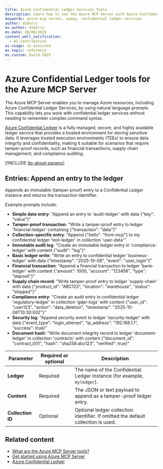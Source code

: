 ```yaml
---
title: Azure Confidential Ledger Services Tools
description: Learn how to use the Azure MCP Server with Azure Confidential Ledger Services.
keywords: azure mcp server, azmcp, confidential ledger services
author: diberry
ms.author: diberry
ms.date: 10/08/2025
content_well_notification: 
  - AI-contribution
ai-usage: ai-assisted
ms.topic: reference
ms.custom: build-2025
--- 
```


# Azure Confidential Ledger tools for the Azure MCP Server

The Azure MCP Server enables you to manage Azure resources, including Azure Confidential Ledger Services, by using natural language prompts. This capability lets you work with confidential ledger services without needing to remember complex command syntax.

[Azure Confidential Ledger](/azure/confidential-ledger) is a fully managed, secure, and highly available ledger service that provides a trusted environment for storing sensitive data. It leverages trusted execution environments (TEEs) to ensure data integrity and confidentiality, making it suitable for scenarios that require tamper-proof records, such as financial transactions, supply chain management, and compliance auditing.

[!INCLUDE [tip-about-params](../includes/tools/parameter-consideration.md)]

## Entries: Append an entry to the ledger

<!-- `azmcp confidentialledger entries append` -->

Appends an immutable (tamper-proof) entry to a Confidential Ledger instance and returns the transaction identifier.

Example prompts include:

- **Simple data entry**: "Append an entry to 'audit-ledger' with data {"key": "value"}"
- **Tamper-proof transaction**: "Write a tamper-proof entry to ledger 'financial-ledger' containing {"transaction": "data"}"
- **Collection-specific entry**: "Append {"hello": "from mcp"} to my confidential ledger 'test-ledger' in collection 'user-data'"
- **Immutable audit log**: "Create an immutable ledger entry in 'compliance-ledger' with content {"audit": "log"}"
- **Basic ledger write**: "Write an entry to confidential ledger 'business-ledger' with data {"timestamp": "2025-10-08", "event": "user_login"}"
- **Financial transaction**: "Append a financial transaction to ledger 'bank-ledger' with content {"amount": 1000, "account": "123456", "type": "deposit"}"
- **Supply chain record**: "Write tamper-proof entry to ledger 'supply-chain' with data {"product_id": "ABC123", "location": "warehouse", "status": "shipped"}"
- **Compliance entry**: "Create an audit entry in confidential ledger 'regulatory-ledger' in collection 'gdpr-logs' with content {"user_id": "user123", "action": "data_deletion", "timestamp": "2025-10-08T10:30:00Z"}"
- **Security log**: "Append security event to ledger 'security-ledger' with data {"event_type": "login_attempt", "ip_address": "192.168.1.1", "success": true}"
- **Document hash**: "Write document integrity record to ledger 'document-ledger' in collection 'contracts' with content {"document_id": "contract_001", "hash": "sha256:abc123", "verified": true}"

| Parameter |  Required or optional | Description |
|-----------------------|----------------------|-------------|
| **Ledger** |  Required | The name of the Confidential Ledger instance (for example, `myledger`). |
| **Content** |  Required | The JSON or text payload to append as a tamper-proof ledger entry. |
| **Collection ID** |  Optional | Optional ledger collection identifier. If omitted the default collection is used. |

## Related content

- [What are the Azure MCP Server tools?](index.md)
- [Get started using Azure MCP Server](../get-started.md)
- [Azure Confidential Ledger](/azure/confidential-ledger)